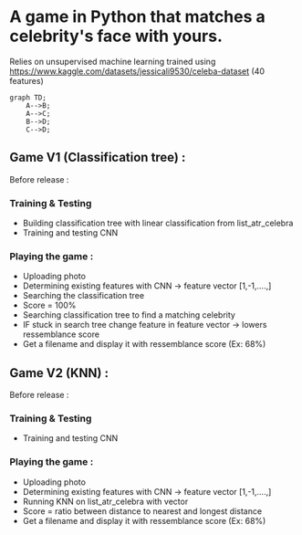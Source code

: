 # A game in Python that matches a celebrity's face with yours. 
Relies on unsupervised machine learning trained using https://www.kaggle.com/datasets/jessicali9530/celeba-dataset (40 features)


```mermaid
graph TD;
    A-->B;
    A-->C;
    B-->D;
    C-->D;
```

## Game V1 (Classification tree) : 
Before release : 
### Training & Testing 
- Building classification tree with linear classification from list_atr_celebra
- Training and testing CNN

### Playing the game : 
- Uploading photo
- Determining existing features with CNN -> feature vector [1,-1,....,]
- Searching the classification tree 
- Score = 100%
- Searching classification tree to find a matching celebrity
- IF stuck in search tree change feature in feature vector -> lowers ressemblance score
- Get a filename and display it with ressemblance score (Ex: 68%)


## Game V2 (KNN) : 
Before release : 
### Training & Testing 
- Training and testing CNN

### Playing the game : 
- Uploading photo
- Determining existing features with CNN -> feature vector [1,-1,....,]
- Running KNN on list_atr_celebra with vector
- Score = ratio between distance to nearest and longest distance
- Get a filename and display it with ressemblance score (Ex: 68%)
